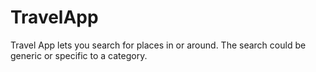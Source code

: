 # TravelApp
Travel App lets you search for places in or around. The search could be generic or specific to a category.
